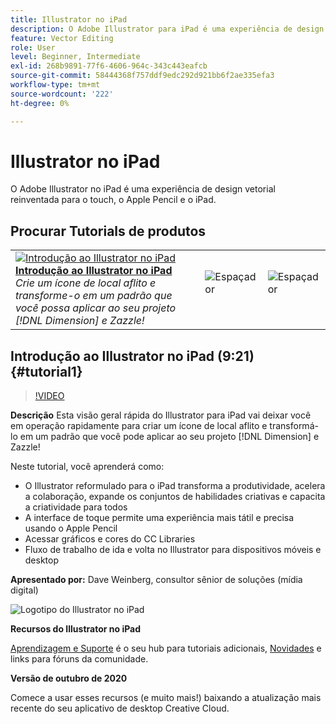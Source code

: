 ```yaml
---
title: Illustrator no iPad
description: O Adobe Illustrator para iPad é uma experiência de design vetorial reinventada para o touch, o Apple Pencil e o iPad
feature: Vector Editing
role: User
level: Beginner, Intermediate
exl-id: 268b9891-77f6-4606-964c-343c443eafcb
source-git-commit: 58444368f757ddf9edc292d921bb6f2ae335efa3
workflow-type: tm+mt
source-wordcount: '222'
ht-degree: 0%

---
```


# Illustrator no iPad

O Adobe Illustrator no iPad é uma experiência de design vetorial reinventada para o touch, o Apple Pencil e o iPad.

## Procurar Tutorials de produtos

<table style="table-layout:fixed">
<tr>
 <td>
   <a href="illustratoripad.md#tutorial1">
      <img alt="Introdução ao Illustrator no iPad" src="../assets/illustrator-iPad_repeat_weinberg_thumbnail.jpg" />
   </a>
    <div>
   <a href="illustratoripad.md#tutorial1"><strong>Introdução ao Illustrator no iPad</strong></a>
    </div>
    <em>Crie um ícone de local aflito e transforme-o em um padrão que você possa aplicar ao seu projeto [!DNL Dimension] e Zazzle!</em>
    <br>
  </td>
  <td>
    <img alt="Espaçador" src="../assets/Whitespacer.png" />
    <div>
    <br>
  </td>
  <td>
    <img alt="Espaçador" src="../assets/Whitespacer.png" />
    <div>
    <br>
  </td>
</tr>
</table>

## Introdução ao Illustrator no iPad (9:21) {#tutorial1}

>[!VIDEO](https://video.tv.adobe.com/v/326823?hidetitle=true)

**Descrição**
Esta visão geral rápida do Illustrator para iPad vai deixar você em operação rapidamente para criar um ícone de local aflito e transformá-lo em um padrão que você pode aplicar ao seu projeto [!DNL Dimension] e Zazzle!

Neste tutorial, você aprenderá como:
* O Illustrator reformulado para o iPad transforma a produtividade, acelera a colaboração, expande os conjuntos de habilidades criativas e capacita a criatividade para todos
* A interface de toque permite uma experiência mais tátil e precisa usando o Apple Pencil
* Acessar gráficos e cores do CC Libraries
* Fluxo de trabalho de ida e volta no Illustrator para dispositivos móveis e desktop

**Apresentado por:**
Dave Weinberg, consultor sênior de soluções (mídia digital)

![Logotipo do Illustrator no iPad](../assets/ai_appicon_96.png)

**Recursos do Illustrator no iPad**

[Aprendizagem e Suporte](https://helpx.adobe.com/br/support/illustrator.html) é o seu hub para tutoriais adicionais, [Novidades](https://helpx.adobe.com/br/illustrator/using/whats-new/mobile-2021.html) e links para fóruns da comunidade.

**Versão de outubro de 2020**

Comece a usar esses recursos (e muito mais!) baixando a atualização mais recente do seu aplicativo de desktop Creative Cloud.
